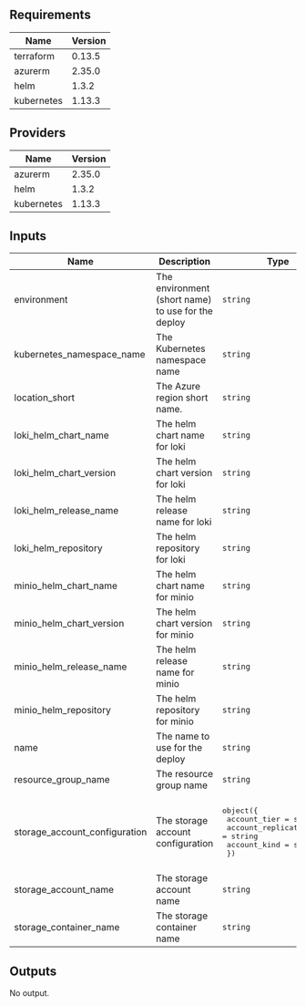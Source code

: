 ## Requirements

| Name | Version |
|------|---------|
| terraform | 0.13.5 |
| azurerm | 2.35.0 |
| helm | 1.3.2 |
| kubernetes | 1.13.3 |

## Providers

| Name | Version |
|------|---------|
| azurerm | 2.35.0 |
| helm | 1.3.2 |
| kubernetes | 1.13.3 |

## Inputs

| Name | Description | Type | Default | Required |
|------|-------------|------|---------|:--------:|
| environment | The environment (short name) to use for the deploy | `string` | n/a | yes |
| kubernetes\_namespace\_name | The Kubernetes namespace name | `string` | `"loki"` | no |
| location\_short | The Azure region short name. | `string` | n/a | yes |
| loki\_helm\_chart\_name | The helm chart name for loki | `string` | `"loki-stack"` | no |
| loki\_helm\_chart\_version | The helm chart version for loki | `string` | `"2.0.0"` | no |
| loki\_helm\_release\_name | The helm release name for loki | `string` | `"loki"` | no |
| loki\_helm\_repository | The helm repository for loki | `string` | `"https://grafana.github.io/loki/charts"` | no |
| minio\_helm\_chart\_name | The helm chart name for minio | `string` | `"minio"` | no |
| minio\_helm\_chart\_version | The helm chart version for minio | `string` | `"8.0.0"` | no |
| minio\_helm\_release\_name | The helm release name for minio | `string` | `"loki-minio"` | no |
| minio\_helm\_repository | The helm repository for minio | `string` | `"https://helm.min.io/"` | no |
| name | The name to use for the deploy | `string` | n/a | yes |
| resource\_group\_name | The resource group name | `string` | `""` | no |
| storage\_account\_configuration | The storage account configuration | <pre>object({<br>    account_tier             = string<br>    account_replication_type = string<br>    account_kind             = string<br>  })</pre> | <pre>{<br>  "account_kind": "StorageV2",<br>  "account_replication_type": "GRS",<br>  "account_tier": "Standard"<br>}</pre> | no |
| storage\_account\_name | The storage account name | `string` | `""` | no |
| storage\_container\_name | The storage container name | `string` | `"loki"` | no |

## Outputs

No output.

